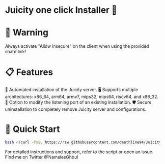 # Juicity one click Installer 🚀

# 🚨 Warning

Always activate "Allow Insecure" on the client when using the provided share link!

# 📋 Features

🔧 Automated installation of the Juicity server.
🖥️ Supports multiple architectures: x86_64, arm64, armv7, mips32, mips64, riscv64, and x86_32.
🔄 Option to modify the listening port of an existing installation.
🛡️ Secure uninstallation to completely remove Juicity server and configurations.

# 🚀 Quick Start

```bash
bash <(curl -fsSL https://raw.githubusercontent.com/deathline94/Juicity-Installer/main/juicity-installer.sh)

```
For detailed instructions and support, refer to the script or open an issue.
Find me on Twitter @NamelesGhoul
